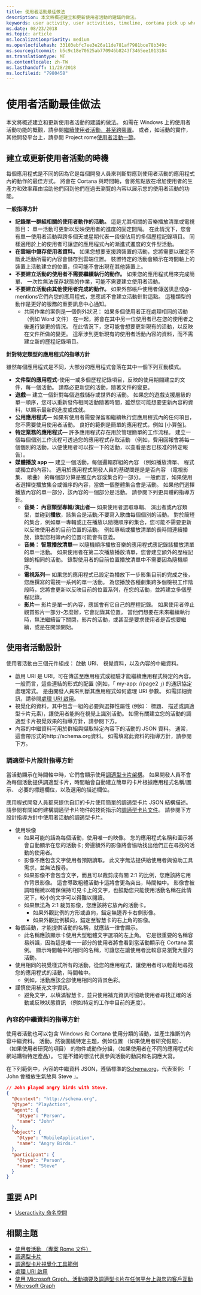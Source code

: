 ```yaml
---
title: 使用者活動最佳做法
description: 本文將概述建立和更新使用者活動的建議的做法。
keywords: user activity, user activities, timeline, cortana pick up where you left off, cortana pick up where i left off, project rome, 使用者活動, 時間軸, cortana 從先前離開的地方開始, cortana 接續未完成的部分, project rome
ms.date: 08/23/2018
ms.topic: article
ms.localizationpriority: medium
ms.openlocfilehash: 33103ebfc7ee3e26a11de781af7981bce78b349c
ms.sourcegitcommit: b5c9c18e70625ab770946b8243f3465ee1013184
ms.translationtype: MT
ms.contentlocale: zh-TW
ms.lasthandoff: 11/28/2018
ms.locfileid: "7980458"
---
```

# <a name="user-activities-best-practices"></a>使用者活動最佳做法

本文將概述建立和更新使用者活動的建議的做法。 如需在 Windows 上的使用者活動功能的概觀，請參閱[繼續使用者活動，甚至跨裝置](https://docs.microsoft.com/windows/uwp/launch-resume/useractivities)。 或者，如活動的實作，其他開發平台上，請參閱 Project rome[使用者活動一節](https://docs.microsoft.com/windows/project-rome/user-activities/)。

## <a name="when-to-create-or-update-user-activities"></a>建立或更新使用者活動的時機

每個應用程式是不同的因為它是每個開發人員來判斷對應到使用者活動的應用程式內的動作的最佳方式。 將會在 Cortana 與時間軸，會將焦點放在增加使用者的生產力和效率藉由協助他們回到他們在過去瀏覽的內容以展示您的使用者活動的功能。

**一般指導方針**

* **記錄單一群組相關的使用者動作的活動。** 這是尤其相關的音樂播放清單或電視節目： 單一活動可更新以反映使用者的進度的固定間隔。 在此情況下，您會有單一使用者活動與跨多個天或星期代表一段很佔用的多個歷程記錄項目。 同樣適用於上的使用者可讓您的應用程式內的漸進式進度的文件型活動。
* **在雲端中儲存使用者資料。** 如果您想要支援跨裝置的活動，您將需要以確定不斷此活動所需的內容會儲存到雲端位置。 裝置特定的活動會顯示在時間軸上的裝置上活動建立的位置，但可能不會出現在其他裝置上。
* **不要建立活動的使用者不需要繼續執行的動作。** 如果您的應用程式用來完成簡單、 一次性無法保存狀態的作業，可能不需要建立使用者活動。
* **不要建立活動由其他使用者完成的動作。** 如果外部帳戶使用者傳送訊息或@-mentions它們內您的應用程式，您應該不會建立活動針對這點。 這種類型的動作是更好的服務的重要訊息中心通知。
  * 共同作業的案例是一個例外狀況： 如果多個使用者正在處理相同的活動 （例如 Word 文件） 在一起，將會在其中另一位使用者已在您的使用者之後進行變更的情況。 在此情況下，您可能會想要更新現有的活動，以反映在文件所做的變更。 這牽涉到更新現有的使用者活動內容的資料，而不需建立新的歷程記錄項目。

**針對特定類型的應用程式的指導方針**

雖然每個應用程式是不同，大部分的應用程式會落在其中一個下列互動模式。
* **文件型的應用程式**-使用一或多個歷程記錄項目，反映的使用期間建立的文件，每一個活動。 請務必更新您的活動，隨著文件的變更。
* **遊戲**— 建立一個針對每個遊戲儲存或世界的活動。 如果您的遊戲支援層級的單一順序，您可以重新發佈相同活動隨著時間，雖然您可能想要更新內容的資料，以顯示最新的進度或成就。
* **公用應用程式**— 如果有使用者需要保留和繼續執行您應用程式內的任何項目，您不需要使用使用者活動。 良好的範例是簡單的應用程式，例如 [小算盤]。
* **特定業務的應用程式**— 許多應用程式存在用於管理簡單的工作流程。 建立一個每個個別工作流程可透過您的應用程式存取活動 （例如，費用回報會將每一個個別的活動，以便使用者可以按一下的活動，以查看是否已核准的特定報告）。
* **媒體播放 app** — 建立一個活動，每個邏輯群組的內容 （例如播放清單、 程式或獨立的內容）。 適用於應用程式開發人員的基礎問題是是否內容 （電視影集、 歌曲） 的每個部分算是獨立內容或集合的一部分。 一般而言，如果使用者選擇從播放集合或循序的內容，當做一個整體集合會是活動。 如果他們選擇播放內容的單一部分，該內容的一個部分是活動。 請參閱下列更具體的指導方針。
  * **音樂： 內容類型專輯/演出者**— 如果使用者選取專輯、 演出者或內容類型，並碰到**播放**，該集合是活動;不要寫入歌曲每個個別的活動。 對於簡短的集合，例如單一專輯或正在播放以隨機順序的集合，您可能不需要更新以反映使用者的目前位置的活動。 例如專輯或播放清單的長時間連續播放，錄製您相簿內的位置可能會有意義。
  * **音樂： 智慧播放清單**— 以隨機順序播放音樂的應用程式應記錄該播放清單的單一活動。 如果使用者在第二次播放播放清單，您會建立額外的歷程記錄的相同的活動。 錄製使用者的目前位置播放清單中不需要因為隨機順序。
  * **電視系列**— 如果您的應用程式已設定為播放下一步影集目前的完成之後，您應撰寫的電視一系列的單一活動。 為您播放各種劇集跨多個檢視工作階段時，您將會更新以反映目前的位置系列，在您的活動，並將建立多個歷程記錄。
  * **影片**— 影片是單一的內容，應該會有它自己的歷程記錄。 如果使用者停止觀賞影片一部分-怎麼辦，它會記錄其位置。 當他們想要在未來繼續執行時，無法繼續留下關閉，影片的活動，或甚至是要求使用者是否想要繼續，或是在開頭開始。

## <a name="user-activity-design"></a>使用者活動設計

使用者活動由三個元件組成： 啟動 URI、 視覺資料，以及內容的中繼資料。
* 啟用 URI 是 URI，可在傳送至應用程式或經驗才能繼續應用程式特定的內容。 一般而言，這些連結的形式的配置 (例如，「 my-app: //page2 」) 的通訊協定處理常式。 是由開發人員來判斷其應用程式如何處理 URI 參數。 如需詳細資訊，請參閱[處理 URI 啟用](https://docs.microsoft.com/windows/uwp/launch-resume/handle-uri-activation)。
* 視覺化的資料，其中包含一組的必要與選擇性屬性 (例如： 標題、 描述或調適型卡片元素)，讓使用者能夠在視覺上識別活動。 如需有關建立您的活動的調適型卡片視覺效果的指導方針，請參閱下方。
* 內容的中繼資料可用於群組與擷取特定內容下的活動的 JSON 資料。 通常，這會帶形式的http://schema.org資料。 如需填寫此資料的指導方針，請參閱下方。

### <a name="adaptive-card-design-guidelines"></a>調適型卡片設計指導方針

當活動顯示在時間軸中時，它們會顯示使用[調適型卡片架構](https://docs.microsoft.com/adaptive-cards/)。 如果開發人員不會為每個活動提供調適型卡片，時間軸會自動建立簡單的卡片根據應用程式名稱/圖示、 必要的標題欄位，以及選用的描述欄位。 

應用程式開發人員都來提供自訂的卡片使用簡單的調適型卡片 JSON 結構描述。 請參閱有關如何建構調適型卡片物件的技術指示的[調適型卡片文件](https://docs.microsoft.com/adaptive-cards/authoring-cards/getting-started)。 請參閱下方設計指導方針中使用者活動的調適型卡片。
* 使用映像
  * 如果可能的話為每個活動，使用唯一的映像。 您的應用程式名稱和圖示將會自動顯示在您的活動卡; 旁邊額外的影像將會協助找出他們正在尋找的活動的使用者。
  * 影像不應包含文字使用者預期讀取。 此文字無法提供給使用者與協助工具需求，並無法搜尋。
  * 如果影像不會包含文字，而且可以裁剪成有關 2:1 的比例，您應該將它用作背景影像。 這會導致粗體活動卡這將會更為突出，時間軸中。 影像會被調暗稍微以確保保持可見卡上的文字，也鼓勵您只能使用活動名稱在此情況下，較小的文字可以得難以閱讀。
  * 如果無法為 2:1 裁剪影像，您應該將它放內的活動卡。  
    * 如果外觀比例的方形或直向，錨定無邊界卡右側影像。
    * 如果外觀比例橫向，錨定至智慧卡的右上角的影像。
* 每個活動，才能提供活動的名稱，就應該一律會顯示。
  * 此名稱應該顯示卡使用大型粗體文字選項的左上角。 它是很重要的名稱容易辨識，因為這是唯一一部分的使用者將會看到當活動顯示在 Cortana 案例。 顯示時間軸中的相同的名稱，可讓您在讓使用者比較容易瀏覽大量的活動。
* 使用相同的視覺樣式所有的活動，從您的應用程式，讓使用者可以輕鬆地尋找您的應用程式的活動，時間軸中。
  * 例如，活動應該全部使用相同的背景色彩。
* 謹慎使用補充文字資訊。 
  * 避免文字，以填滿智慧卡，並只使用補充資訊可協助使用者尋找正確的活動或反映狀態資訊 （例如特定的工作中目前的進度）。

### <a name="content-metadata-guidelines"></a>內容的中繼資料的指導方針

使用者活動也可以包含 Windows 和 Cortana 使用分類的活動，並產生推斷的內容中繼資料。 活動，然後圍繞特定主題，例如位置 （如果使用者研究假期）、 （如果使用者研究的項目） 的物件或動作分組，（如果使用者在不同的應用程式和網站購物特定產品）。 它是不錯的想法代表參與活動的動詞和名詞應大寫。 

在下列範例中，內容的中繼資料 JSON，遵循標準的[Schema.org](https://schema.org/)，代表案例: 「 John 會播放生氣放與 Steve 」。

```json
// John played angry birds with Steve.
{
  "@context": "http://schema.org",
  "@type": "PlayAction",
  "agent": {
    "@type": "Person",
    "name": "John"
  },
  "object": {
    "@type": "MobileApplication",
    "name": "Angry Birds."
  },
  "participant": {
    "@type": "Person",
    "name": "Steve"
  }
}
```

## <a name="key-apis"></a>重要 API

* [Useractivity 命名空間](https://docs.microsoft.com/uwp/api/windows.applicationmodel.useractivities)

## <a name="related-topics"></a>相關主題

* [使用者活動 （專案 Rome 文件）](https://docs.microsoft.com/windows/project-rome/user-activities/)
* [調適型卡片](https://docs.microsoft.com/adaptive-cards/)
* [調適型卡片視覺化工具範例](http://adaptivecards.io/)
* [處理 URI 啟用](https://docs.microsoft.com/windows/uwp/launch-resume/handle-uri-activation)
* [使用 Microsoft Graph、活動摘要及調適型卡片在任何平台上與您的客戶互動](https://channel9.msdn.com/Events/Connect/2017/B111)
* [Microsoft Graph](https://developer.microsoft.com/graph/)
